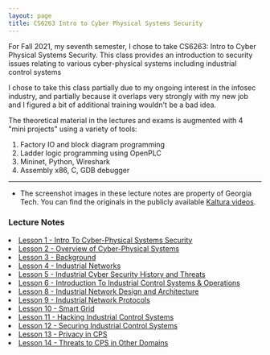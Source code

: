 ```yaml
---
layout: page
title: CS6263 Intro to Cyber Physical Systems Security
---
```


For Fall 2021, my seventh semester, I chose to take CS6263: Intro to Cyber Physical Systems Security.  This class provides an introduction to security issues relating to various cyber-physical systems including industrial control systems

I chose to take this class partially due to my ongoing interest in the infosec industry, and partially because it overlaps very strongly with my new job and I figured a bit of additional training wouldn't be a bad idea.

The theoretical material in the lectures and exams is augmented with 4 "mini projects" using a variety of tools:
1. Factory IO and block diagram programming
2. Ladder logic programming using OpenPLC
3. Mininet, Python, Wireshark
4. Assembly x86, C, GDB debugger

***

* The screenshot images in these lecture notes are property of Georgia Tech.  You can find the originals in the publicly available [Kaltura videos](https://omscs.gatech.edu/cs-6263-intro-cyber-physical-systems-security-course-videos).

<section>
<h3>Lecture Notes</h3>
<li>
<a href="{{ "/icpss_lec_L01" | prepend: site.baseurl | append: ".html" | replace: '//', '/' }}">
    Lesson 1 - Intro To Cyber-Physical Systems Security
</a>
</li>

<li>
<a href="{{ "/icpss_lec_L02" | prepend: site.baseurl | append: ".html" | replace: '//', '/' }}">
    Lesson 2 - Overview of Cyber-Physical Systems
</a>
</li>

<li>
<a href="{{ "/icpss_lec_L03" | prepend: site.baseurl | append: ".html" | replace: '//', '/' }}">
    Lesson 3 - Background
</a>
</li>

<li>
<a href="{{ "/icpss_lec_L04" | prepend: site.baseurl | append: ".html" | replace: '//', '/' }}">
    Lesson 4 - Industrial Networks
</a>
</li>

<li>
<a href="{{ "/icpss_lec_L05" | prepend: site.baseurl | append: ".html" | replace: '//', '/' }}">
    Lesson 5 - Industrial Cyber Security History and Threats
</a>
</li>

<li>
<a href="{{ "/icpss_lec_L06" | prepend: site.baseurl | append: ".html" | replace: '//', '/' }}">
    Lesson 6 - Introduction To Industrial Control Systems & Operations
</a>
</li>

<li>
<a href="{{ "/icpss_lec_L08" | prepend: site.baseurl | append: ".html" | replace: '//', '/' }}">
    Lesson 8 - Industrial Network Design and Architecture
</a>
</li>

<li>
<a href="{{ "/icpss_lec_L09" | prepend: site.baseurl | append: ".html" | replace: '//', '/' }}">
    Lesson 9 - Industrial Network Protocols
</a>
</li>

<li>
<a href="{{ "/icpss_lec_L10" | prepend: site.baseurl | append: ".html" | replace: '//', '/' }}">
    Lesson 10 - Smart Grid
</a>
</li>

<li>
<a href="{{ "/icpss_lec_L11" | prepend: site.baseurl | append: ".html" | replace: '//', '/' }}">
    Lesson 11 - Hacking Industrial Control Systems
</a>
</li>

<li>
<a href="{{ "/icpss_lec_L12" | prepend: site.baseurl | append: ".html" | replace: '//', '/' }}">
    Lesson 12 - Securing Industrial Control Systems
</a>
</li>

<li>
<a href="{{ "/icpss_lec_L13" | prepend: site.baseurl | append: ".html" | replace: '//', '/' }}">
    Lesson 13 - Privacy in CPS
</a>
</li>

<li>
<a href="{{ "/icpss_lec_L14" | prepend: site.baseurl | append: ".html" | replace: '//', '/' }}">
    Lesson 14 - Threats to CPS in Other Domains
</a>
</li>

</section>